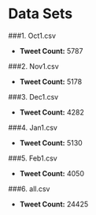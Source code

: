 Data Sets
======
###1. Oct1.csv
- **Tweet Count:** 5787

###2. Nov1.csv
- **Tweet Count:** 5178

###3. Dec1.csv
- **Tweet Count:** 4282

###4. Jan1.csv
- **Tweet Count:** 5130

###5. Feb1.csv
- **Tweet Count:** 4050

###6. all.csv
- **Tweet Count:** 24425